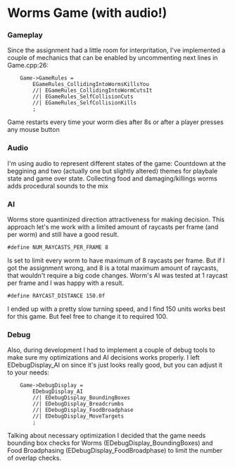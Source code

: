 # Worms Game (with audio!)

### Gameplay
Since the assignment had a little room for interpritation, I've implemented a couple of mechanics that can be enabled by uncommenting next lines in Game.cpp:26:

		Game->GameRules =
			EGameRules_CollidingIntoWormsKillsYou
			//| EGameRules_CollidingIntoWormCutsIt
			//| EGameRules_SelfCollisionCuts
			//| EGameRules_SelfCollisionKills
			;
      
Game restarts every time your worm dies after 8s or after a player presses any mouse button

### Audio
I'm using audio to represent different states of the game:
Countdown at the beggining and two (actually one but slightly altered) themes for playbale state and game over state.
Collecting food and damaging/killings worms adds procedural sounds to the mix

### AI
Worms store quantinized direction attractiveness for making decision. This approach let's me work with a limited amount of raycasts per frame (and per worm) and still have a good result.
  
    #define NUM_RAYCASTS_PER_FRAME 8
  
 Is set to limit every worm to have maximum of 8 raycasts per frame. But if I got the assignment wrong, and 8 is a total maximum amount of raycasts, that wouldn't require a big code changes. Worm's AI was tested at 1 raycast per frame and I was happy with a result.
 
    #define RAYCAST_DISTANCE 150.0f
    
I ended up with a pretty slow turning speed, and I find 150 units works best for this game. But feel free to change it to required 100.


### Debug
Also, during development I had to implement a couple of debug tools to make sure my optimizations and AI decisions works properly. I left EDebugDisplay_AI on since it's just looks really good, but you can adjust it to your needs:

		Game->DebugDisplay = 
			EDebugDisplay_AI
			//| EDebugDisplay_BoundingBoxes
			//| EDebugDisplay_Breadcrumbs
			//| EDebugDisplay_FoodBroadphase
			//| EDebugDisplay_MoveTargets
			;

Talking about necessary optimization I decided that the game needs bounding box checks for Worms (EDebugDisplay_BoundingBoxes) and Food Broadphasing (EDebugDisplay_FoodBroadphase) to limit the number of overlap checks.
